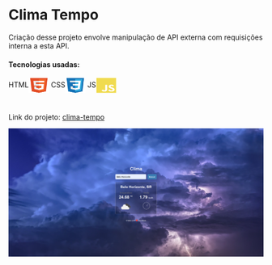 # Clima Tempo
Criação desse projeto envolve manipulação de API externa com requisições interna a esta API.

<h4>Tecnologias usadas:</h4>

<div>
  HTML<img align="center" alt="Paulo-HTML" height="30" width="40" src="https://raw.githubusercontent.com/devicons/devicon/master/icons/html5/html5-original.svg" alt="Paulo-HTML" />
  CSS<img align="center" alt="Paulo-CSS" height="30" width="40" src="https://raw.githubusercontent.com/devicons/devicon/master/icons/css3/css3-original.svg" alt="Paulo-CSS" />
  JS<img align="center" alt="Paulo-Js" height="30" width="40" src="https://raw.githubusercontent.com/devicons/devicon/master/icons/javascript/javascript-plain.svg">
</div>

#

Link do projeto: <a href="https://paulogilvan.github.io/projeto-javascript/">clima-tempo</a>

<img src="https://github.com/paulogilvan/climate-weather/blob/master/images/img-clima.png?raw=true" />
